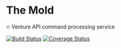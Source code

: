 The Mold
========

🔥 Venture API command processing service

[![Build Status](https://travis-ci.org/venture-api/mold.svg?branch=master)](https://travis-ci.org/venture-api/mold)
[![Coverage Status](https://coveralls.io/repos/github/venture-api/mold/badge.svg?branch=master)](https://coveralls.io/github/venture-api/mold?branch=master)
